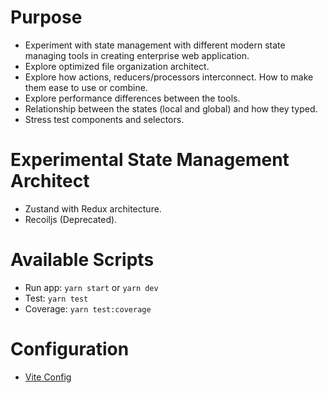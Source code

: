 # Purpose

- Experiment with state management with different modern state managing tools in creating enterprise web application.
- Explore optimized file organization architect.
- Explore how actions, reducers/processors interconnect. How to make them ease to use or combine.
- Explore performance differences between the tools.
- Relationship between the states (local and global) and how they typed.
- Stress test components and selectors.

# Experimental State Management Architect

- Zustand with Redux architecture.
- Recoiljs (Deprecated).

# Available Scripts

- Run app: `yarn start` or `yarn dev`
- Test: `yarn test`
- Coverage: `yarn test:coverage`

# Configuration

- [Vite Config](https://vitejs.dev/config/)
